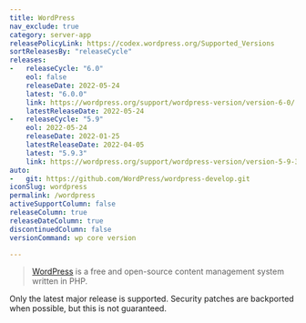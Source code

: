 ```yaml
---
title: WordPress
nav_exclude: true
category: server-app
releasePolicyLink: https://codex.wordpress.org/Supported_Versions
sortReleasesBy: "releaseCycle"
releases:
-   releaseCycle: "6.0"
    eol: false
    releaseDate: 2022-05-24
    latest: "6.0.0"
    link: https://wordpress.org/support/wordpress-version/version-6-0/
    latestReleaseDate: 2022-05-24
-   releaseCycle: "5.9"
    eol: 2022-05-24
    releaseDate: 2022-01-25
    latestReleaseDate: 2022-04-05
    latest: "5.9.3"
    link: https://wordpress.org/support/wordpress-version/version-5-9-3/
auto:
-   git: https://github.com/WordPress/wordpress-develop.git
iconSlug: wordpress
permalink: /wordpress
activeSupportColumn: false
releaseColumn: true
releaseDateColumn: true
discontinuedColumn: false
versionCommand: wp core version

---
```


> [WordPress](https://wordpress.org/) is a free and open-source content management system written in PHP.

Only the latest major release is supported. Security patches are backported when possible, but this is not guaranteed.
